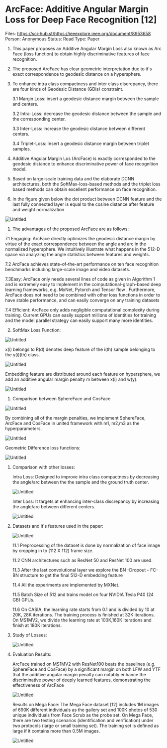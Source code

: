 # ArcFace: Additive Angular Margin Loss for Deep Face Recognition [12]

Files: https://sci-hub.st/https://ieeexplore.ieee.org/document/8953658
Person: Anonymous
Status: Read
Type: Paper

1. This paper proposes an Additive Angular Margin Loss also known as Arc Face (loss function) to obtain highly discriminative features of face recognition.
2. The proposed ArcFace has clear geometric interpretation due to it's exact correspondence to geodesic distance on a hypersphere.
3. To enhance intra class compactness and inter class discrepancy, there are four kinds of Geodesic Distance (GDis) constraint.
    
    3.1 Margin Loss: insert a geodesic distance margin between the sample and centers.
    
    3.2 Intra-Loss: decrease the geodesic distance between the sample and the corresponding center.
    
    3.3 Inter-Loss: increase the geodesic distance between different centers.
    
    3.4 Triplet-Loss: Insert a geodesic distance margin between triplet samples.
    
4. Additive Angular Margin Los (ArcFace) is exactly corresponded to the geodesic distance to enhance discriminative power of face recognition model.
5. Based on large-scale training data and the elaborate DCNN architectures, both the SoftMax-loss-based methods and the triplet loss based methods can obtain excellent performance on face recognition.
6. In the figure given below the dot product between DCNN feature and the last fully connected layer is equal to the cosine distance after feature and weight normalization

![Untitled](ArcFace%20Additive%20Angular%20Margin%20Loss%20for%20Deep%20Face%20bdf05b9a25194896bfa14d410fc9d4c9/Untitled.png)

1. The advantages of the proposed ArcFace are as follows:

7.1 Engaging: ArcFace directly optimizes the geodesic distance margin by virtue of the exact correspondence between the angle and arc in the normalized hypersphere. We intuitively illustrate what happens in the 512-D space via analyzing the angle statistics between features and weights.

7.2 ArcFace achieves state-of-the-art performance on ten face recognition benchmarks including large-scale image and video datasets.

7.3Easy:  ArcFace only needs several lines of code as given in Algorithm 1 and is extremely easy to implement in the computational-graph-based deep learning frameworks, e.g. MxNet, Pytorch  and Tensor flow . Furthermore, ArcFace does not need to be combined with other loss functions in order to have stable performance, and can easily converge on any training datasets

7.4 Efficient: ArcFace only adds negligible computational
complexity during training. Current GPUs can easily support millions of identities for training and the model parallel strategy can easily support many more identities.
    
    
2. SoftMax Loss Function: 

![Untitled](ArcFace%20Additive%20Angular%20Margin%20Loss%20for%20Deep%20Face%20bdf05b9a25194896bfa14d410fc9d4c9/Untitled%201.png)

x(i) belongs to R(d) denotes deep feature of the i(th) sample belonging to the y(i)(th) class.

![Untitled](ArcFace%20Additive%20Angular%20Margin%20Loss%20for%20Deep%20Face%20bdf05b9a25194896bfa14d410fc9d4c9/Untitled%202.png)

Embedding feature are distributed around each feature on hypersphere, we add an additive angular margin penalty m between x(i) and w(y).

![Untitled](ArcFace%20Additive%20Angular%20Margin%20Loss%20for%20Deep%20Face%20bdf05b9a25194896bfa14d410fc9d4c9/Untitled%203.png)

1. Comparison between SphereFace and CosFace

![Untitled](ArcFace%20Additive%20Angular%20Margin%20Loss%20for%20Deep%20Face%20bdf05b9a25194896bfa14d410fc9d4c9/Untitled%204.png)

By combining all of the margin penalties, we implement SphereFace, ArcFace and CosFace in united framework with m1, m2,m3 as the hyperparameters.

![Untitled](ArcFace%20Additive%20Angular%20Margin%20Loss%20for%20Deep%20Face%20bdf05b9a25194896bfa14d410fc9d4c9/Untitled%205.png)

Geometric Difference loss functions:

![Untitled](ArcFace%20Additive%20Angular%20Margin%20Loss%20for%20Deep%20Face%20bdf05b9a25194896bfa14d410fc9d4c9/Untitled%206.png)

1. Comparison with other losses: 
    
    Intra Loss: Designed to improve intra class compactness by decreasing the angle/arc between the the sample and the ground truth center.
    
    ![Untitled](ArcFace%20Additive%20Angular%20Margin%20Loss%20for%20Deep%20Face%20bdf05b9a25194896bfa14d410fc9d4c9/Untitled%207.png)
    
    Inter Loss: It targets at enhancing inter-class discrepancy by increasing the angle/arc between different centers.
    
    ![Untitled](ArcFace%20Additive%20Angular%20Margin%20Loss%20for%20Deep%20Face%20bdf05b9a25194896bfa14d410fc9d4c9/Untitled%208.png)
    

1. Datasets and it's features used in the paper: 
    
    ![Untitled](ArcFace%20Additive%20Angular%20Margin%20Loss%20for%20Deep%20Face%20bdf05b9a25194896bfa14d410fc9d4c9/Untitled%209.png)
    
    11.1 Preprocessing of the dataset is done by normalization of face image by cropping in to (112 X 112) frame size.
    
    11.2 CNN architectures such as ResNet 50 and ResNet 100 are used.
    
    11.3 After the last convolutional layer we explore the BN -Dropout - FC-BN structure to get the final 512-D embedding feature
    
    11.4 All the experiments are implemented by MXNet. 
    
    11.5 Batch Size of 512 and trains model on four NVIDIA Tesla P40 (24 GB) GPUs.
    
    11.6 On CASIA, the learning rate starts from 0.1
    and is divided by 10 at 20K, 28K iterations. The training
    process is finished at 32K iterations. On MS1MV2, we divide the learning rate at 100K,160K iterations and finish at 180K iterations.
    
2. Study of Losses:
    
    ![Untitled](ArcFace%20Additive%20Angular%20Margin%20Loss%20for%20Deep%20Face%20bdf05b9a25194896bfa14d410fc9d4c9/Untitled%2010.png)
    
3. Evaluation Results:
    
    ArcFace trained on MS1MV2 with ResNet100 beats
    the baselines (e.g. SphereFace and CosFace) by
    a significant margin on both LFW and YTF that the additive angular margin penalty can notably enhance the discriminative power of deeply learned features, demonstrating the effectiveness of ArcFace
    
    ![Untitled](ArcFace%20Additive%20Angular%20Margin%20Loss%20for%20Deep%20Face%20bdf05b9a25194896bfa14d410fc9d4c9/Untitled%2011.png)
    
    Results on Mega Face: The Mega Face dataset [12] includes
    1M images of 690K different individuals as the gallery set
    and 100K photos of 530 unique individuals from Face Scrub as the probe set. On Mega Face, there are two testing scenarios (identification and verification) under two protocols (large or small training set). The training set is defined as large if it contains more than 0.5M images.
    
    ![Untitled](ArcFace%20Additive%20Angular%20Margin%20Loss%20for%20Deep%20Face%20bdf05b9a25194896bfa14d410fc9d4c9/Untitled%2012.png)